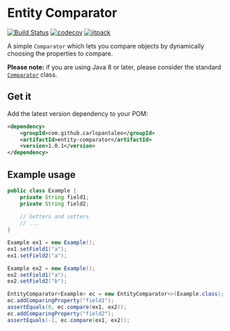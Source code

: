 # Entity Comparator

[![Build Status](https://travis-ci.org/carlopantaleo/entity-comparator.svg?branch=master)](https://travis-ci.org/carlopantaleo/entity-comparator)
[![codecov](https://codecov.io/gh/carlopantaleo/entity-comparator/branch/master/graph/badge.svg)](https://codecov.io/gh/carlopantaleo/entity-comparator)
[![jitpack](https://jitpack.io/v/carlopantaleo/entity-comparator.svg)](https://jitpack.io/#carlopantaleo/entity-comparator)



A simple `Comparator` which lets you compare objects by dynamically choosing the properties to compare.

**Please note:** if you are using Java 8 or later, please consider the standard
[`Comparator`](https://docs.oracle.com/javase/9/docs/api/java/util/Comparator.html) class.

## Get it

Add the latest version dependency to your POM:

```xml
<dependency>
    <groupId>com.github.carlopantaleo</groupId>
    <artifactId>entity-comparator</artifactId>
    <version>1.0.1</version>
</dependency>
```

## Example usage

```java
public class Example {
	private String field1;
	private String field2;
	
	// Getters and setters
	// ...
}

Example ex1 = new Example();
ex1.setField1("a");
ex1.setField2("a");

Example ex2 = new Example();
ex2.setField1("a");
ex2.setField2("b");

EntityComparator<Example> ec = new EntityComparator<>(Example.class);
ec.addComparingProperty("field1");
assertEquals(0, ec.compare(ex1, ex2));
ec.addComparingProperty("field2");
assertEquals(-1, ec.compare(ex1, ex2));
```

